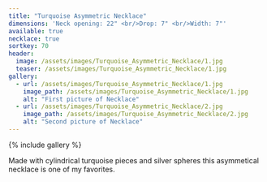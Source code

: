 ```yaml
---
title: "Turquoise Asymmetric Necklace"
dimensions: 'Neck opening: 22" <br/>Drop: 7" <br/>Width: 7"'
available: true
necklace: true
sortkey: 70
header:
  image: /assets/images/Turquoise_Asymmetric_Necklace/1.jpg
  teaser: /assets/images/Turquoise_Asymmetric_Necklace/1.jpg
gallery:
  - url: /assets/images/Turquoise_Asymmetric_Necklace/1.jpg
    image_path: /assets/images/Turquoise_Asymmetric_Necklace/1.jpg
    alt: "First picture of Necklace"
  - url: /assets/images/Turquoise_Asymmetric_Necklace/2.jpg
    image_path: /assets/images/Turquoise_Asymmetric_Necklace/2.jpg
    alt: "Second picture of Necklace"
---
```



{% include gallery %}

Made with cylindrical turquoise  pieces and silver spheres this asymmetical necklace is one of my favorites.